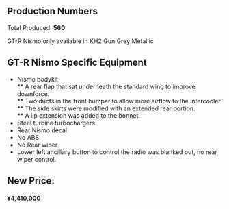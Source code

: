 ## Production Numbers  
Total Produced: __560__  
  
GT-R Nismo only available in KH2 Gun Grey Metallic  
  
## GT-R Nismo Specific Equipment  
  
* Nismo bodykit  
** A rear flap that sat underneath the standard wing to improve downforce.  
** Two ducts in the front bumper to allow more airflow to the intercooler.  
** The side skirts were modified with an extended rear portion.  
** A lip extension was added to the bonnet.  
* Steel turbine turbochargers  
* Rear Nismo decal  
* No ABS  
* No Rear wiper  
* Lower left ancillary button to control the radio was blanked out, no rear wiper control.  
  
## New Price:  
#### ¥4,410,000  
